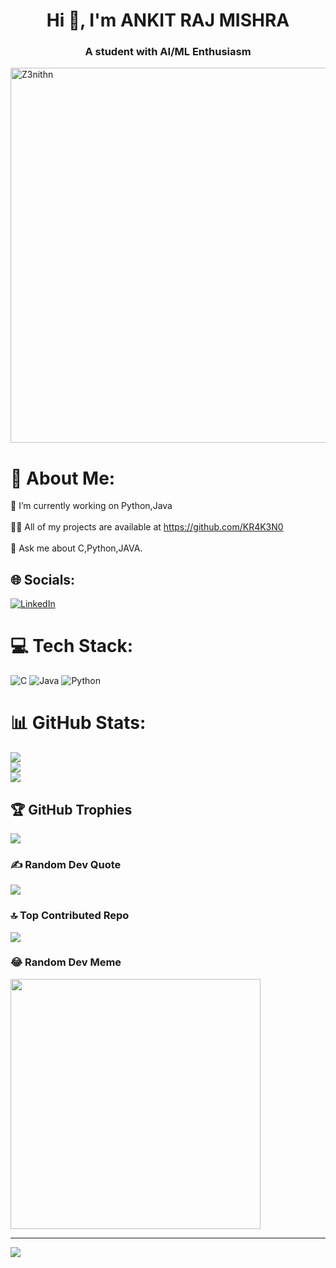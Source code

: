<h1 align="center">Hi 👋, I'm ANKIT RAJ MISHRA</h1>
<h3 align="center">A student with AI/ML Enthusiasm </h3>
<img src="https://github.com/Xer0Weeds/Contributors/blob/main/Creators%20%26%20Projects/Z3nith.jpg" alt="Z3nithn" width="600" style="vertical-align: bottom;">

# 💫 About Me:
🔭 I’m currently working on Python,Java <br><br>👨‍💻 All of my projects are available at https://github.com/KR4K3N0<br><br>💬 Ask me about C,Python,JAVA.




## 🌐 Socials:
[![LinkedIn](https://img.shields.io/badge/LinkedIn-%230077B5.svg?logo=linkedin&logoColor=white)](https://www.linkedin.com/in/lalit-jangra-000a04249/)

# 💻 Tech Stack:
![C](https://img.shields.io/badge/c-%2300599C.svg?style=for-the-badge&logo=c&logoColor=white) ![Java](https://img.shields.io/badge/java-%23ED8B00.svg?style=for-the-badge&logo=java&logoColor=white) ![Python](https://img.shields.io/badge/python-3670A0?style=for-the-badge&logo=python&logoColor=ffdd54) 
# 📊 GitHub Stats:
![](https://github-readme-stats.vercel.app/api?username=&theme=dracula&hide_border=false&include_all_commits=true&count_private=true)<br/>
![](https://github-readme-streak-stats.herokuapp.com/?user=KR4K3N0&theme=dracula&hide_border=false)<br/>
![](https://github-readme-stats.vercel.app/api/top-langs/?username=KR4K3N0&theme=dracula&hide_border=false&include_all_commits=true&count_private=true&layout=compact)

## 🏆 GitHub Trophies
![](https://github-profile-trophy.vercel.app/?username=KR4K3N0&theme=gruvbox&no-frame=false&no-bg=false&margin-w=4)

### ✍️ Random Dev Quote
![](https://quotes-github-readme.vercel.app/api?type=horizontal&theme=gruvbox)

### 🔝 Top Contributed Repo
![](https://github-contributor-stats.vercel.app/api?username=KR4K3N0&limit=5&theme=dracula&combine_all_yearly_contributions=true)

### 😂 Random Dev Meme
<img src='https://randommeme-five.vercel.app/' style="height: 400px;"/>

---
[![](https://visitcount.itsvg.in/api?id=KR4K3N0&icon=7&color=6)](https://visitcount.itsvg.in)

 
